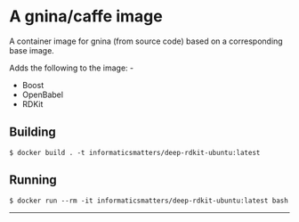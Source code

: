 # A gnina/caffe image
A container image for gnina (from source code) based on a
corresponding base image.

Adds the following to the image: -

-   Boost
-   OpenBabel
-   RDKit 

## Building

    $ docker build . -t informaticsmatters/deep-rdkit-ubuntu:latest

## Running

    $ docker run --rm -it informaticsmatters/deep-rdkit-ubuntu:latest bash
    
---
